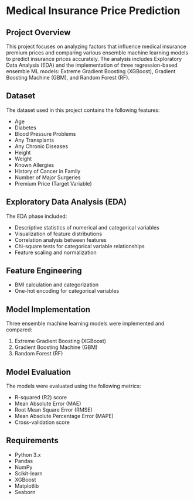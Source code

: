 # Medical Insurance Price Prediction

## Project Overview

This project focuses on analyzing factors that influence medical insurance premium prices and comparing various ensemble machine learning models to predict insurance prices accurately. The analysis includes Exploratory Data Analysis (EDA) and the implementation of three regression-based ensemble ML models: Extreme Gradient Boosting (XGBoost), Gradient Boosting Machine (GBM), and Random Forest (RF).

## Dataset

The dataset used in this project contains the following features:

- Age
- Diabetes
- Blood Pressure Problems
- Any Transplants
- Any Chronic Diseases
- Height
- Weight
- Known Allergies
- History of Cancer in Family
- Number of Major Surgeries
- Premium Price (Target Variable)

## Exploratory Data Analysis (EDA)

The EDA phase included:

- Descriptive statistics of numerical and categorical variables
- Visualization of feature distributions
- Correlation analysis between features
- Chi-square tests for categorical variable relationships
- Feature scaling and normalization

## Feature Engineering

- BMI calculation and categorization
- One-hot encoding for categorical variables

## Model Implementation

Three ensemble machine learning models were implemented and compared:

1. Extreme Gradient Boosting (XGBoost)
2. Gradient Boosting Machine (GBM)
3. Random Forest (RF)

## Model Evaluation

The models were evaluated using the following metrics:

- R-squared (R2) score
- Mean Absolute Error (MAE)
- Root Mean Square Error (RMSE)
- Mean Absolute Percentage Error (MAPE)
- Cross-validation score

## Requirements

- Python 3.x
- Pandas
- NumPy
- Scikit-learn
- XGBoost
- Matplotlib
- Seaborn
